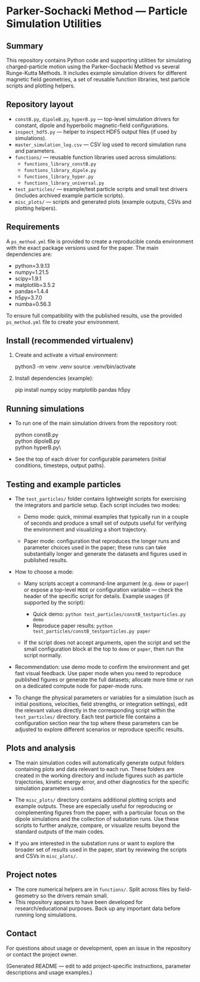 Parker-Sochacki Method — Particle Simulation Utilities
=====================================================

Summary
-------
This repository contains Python code and supporting utilities for simulating charged-particle motion using the Parker–Sochacki Method vs several Runge-Kutta Methods. It includes example simulation drivers for different magnetic field geometries, a set of reusable function libraries, test particle scripts and plotting helpers.

Repository layout
-----------------
- `constB.py`, `dipoleB.py`, `hyperB.py` — top-level simulation drivers for constant, dipole and hyperbolic magnetic-field configurations.
- `inspect_hdf5.py` — helper to inspect HDF5 output files (if used by simulations).
- `master_simulation_log.csv` — CSV log used to record simulation runs and parameters.
- `functions/` — reusable function libraries used across simulations:
  - `functions_library_constB.py`
  - `functions_library_dipole.py`
  - `functions_library_hyper.py`
  - `functions_library_universal.py`
- `test_particles/` — example/test particle scripts and small test drivers (includes archived example particle scripts).
- `misc_plots/` — scripts and generated plots (example outputs, CSVs and plotting helpers).

Requirements
------------
A `ps_method.yml` file is provided to create a reproducible conda environment with the exact package versions used for the paper. The main dependencies are:

- python=3.9.13
- numpy=1.21.5
- scipy=1.9.1
- matplotlib=3.5.2
- pandas=1.4.4
- h5py=3.7.0
- numba=0.56.3

To ensure full compatibility with the published results, use the provided `ps_method.yml` file to create your environment.

Install (recommended virtualenv)
-------------------------------
1. Create and activate a virtual environment:

   python3 -m venv .venv
   source .venv/bin/activate

2. Install dependencies (example):

   pip install numpy scipy matplotlib pandas h5py

Running simulations
-------------------
- To run one of the main simulation drivers from the repository root:

  python constB.py\
  python dipoleB.py\
  python hyperB.py\

- See the top of each driver for configurable parameters (initial conditions, timesteps, output paths).

Testing and example particles
-----------------------------
- The `test_particles/` folder contains lightweight scripts for exercising the integrators and particle setup. Each script includes two modes:

  - Demo mode: quick, minimal examples that typically run in a couple of seconds and produce a small set of outputs useful for verifying the environment and visualizing a short trajectory.

  - Paper mode: configuration that reproduces the longer runs and parameter choices used in the paper; these runs can take substantially longer and generate the datasets and figures used in published results.

- How to choose a mode:
  - Many scripts accept a command-line argument (e.g. `demo` or `paper`) or expose a top-level `MODE` or configuration variable — check the header of the specific script for details. Example usages (if supported by the script):

    - Quick demo: `python test_particles/constB_testparticles.py demo`
    - Reproduce paper results: `python test_particles/constB_testparticles.py paper`

  - If the script does not accept arguments, open the script and set the small configuration block at the top to `demo` or `paper`, then run the script normally.

- Recommendation: use demo mode to confirm the environment and get fast visual feedback. Use paper mode when you need to reproduce published figures or generate the full datasets; allocate more time or run on a dedicated compute node for paper-mode runs.

- To change the physical parameters or variables for a simulation (such as initial positions, velocities, field strengths, or integration settings), edit the relevant values directly in the corresponding script within the `test_particles/` directory. Each test particle file contains a configuration section near the top where these parameters can be adjusted to explore different scenarios or reproduce specific results.

Plots and analysis
------------------
- The main simulation codes will automatically generate output folders containing plots and data relevant to each run. These folders are created in the working directory and include figures such as particle trajectories, kinetic energy error, and other diagnostics for the specific simulation parameters used.

- The `misc_plots/` directory contains additional plotting scripts and example outputs. These are especially useful for reproducing or complementing figures from the paper, with a particular focus on the dipole simulations and the collection of substation runs. Use these scripts to further analyze, compare, or visualize results beyond the standard outputs of the main codes.

- If you are interested in the substation runs or want to explore the broader set of results used in the paper, start by reviewing the scripts and CSVs in `misc_plots/`.

Project notes
-------------
- The core numerical helpers are in `functions/`. Split across files by field-geometry so the drivers remain small.
- This repository appears to have been developed for research/educational purposes. Back up any important data before running long simulations.

Contact
-------
For questions about usage or development, open an issue in the repository or contact the project owner.

(Generated README — edit to add project-specific instructions, parameter descriptions and usage examples.)
